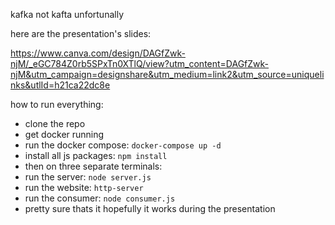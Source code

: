 kafka not kafta unfortunally

here are the presentation's slides:

https://www.canva.com/design/DAGfZwk-njM/_eGC784Z0rb5SPxTn0XTlQ/view?utm_content=DAGfZwk-njM&utm_campaign=designshare&utm_medium=link2&utm_source=uniquelinks&utlId=h21ca22dc8e



how to run everything:
- clone the repo
- get docker running
- run the docker compose: ``docker-compose up -d``
- install all js packages: ``npm install``
- then on three separate terminals:
- run the server: ``node server.js``
- run the website: ``http-server``
- run the consumer: ``node consumer.js``
- pretty sure thats it hopefully it works during the presentation
